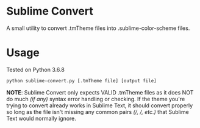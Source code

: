 # Sublime Convert

A small utility to convert .tmTheme files into .sublime-color-scheme files.

# Usage

Tested on Python 3.6.8

```Bash
python sublime-convert.py [.tmTheme file] [output file]
```

**NOTE**: Sublime Convert only expects VALID .tmTheme files as it does NOT do much *(if any)* syntax error handling or checking. If the theme you're trying to convert already works in Sublime Text, it should convert properly so long as the file isn't missing any common pairs *(<key>/<string>, <key>/<dict>, etc.)* that Sublime Text would normally ignore.
